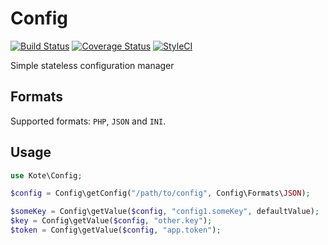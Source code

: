 # Config
[![Build Status](https://travis-ci.org/nerd-components/config.svg?branch=master)](https://travis-ci.org/nerd-components/config)
[![Coverage Status](https://coveralls.io/repos/github/nerd-components/config/badge.svg)](https://coveralls.io/github/nerd-components/config)
[![StyleCI](https://styleci.io/repos/69541489/shield?branch=master)](https://styleci.io/repos/69541489)

Simple stateless configuration manager

## Formats
Supported formats: `PHP`, `JSON` and `INI`.

## Usage

```php
use Kote\Config;

$config = Config\getConfig("/path/to/config", Config\Formats\JSON);

$someKey = Config\getValue($config, "config1.someKey", defaultValue);
$key = Config\getValue($config, "other.key");
$token = Config\getValue($config, "app.token");
```
